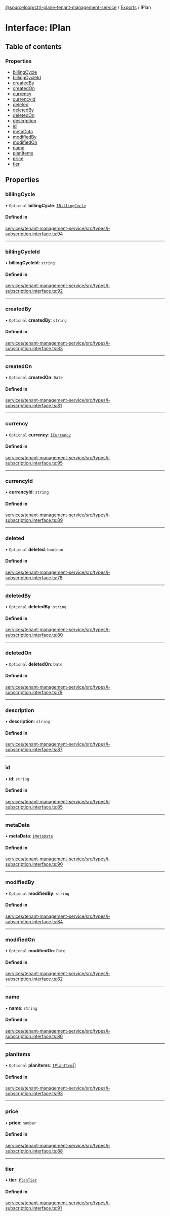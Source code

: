 [@sourceloop/ctrl-plane-tenant-management-service](../README.md) / [Exports](../modules.md) / IPlan

# Interface: IPlan

## Table of contents

### Properties

- [billingCycle](IPlan.md#billingcycle)
- [billingCycleId](IPlan.md#billingcycleid)
- [createdBy](IPlan.md#createdby)
- [createdOn](IPlan.md#createdon)
- [currency](IPlan.md#currency)
- [currencyId](IPlan.md#currencyid)
- [deleted](IPlan.md#deleted)
- [deletedBy](IPlan.md#deletedby)
- [deletedOn](IPlan.md#deletedon)
- [description](IPlan.md#description)
- [id](IPlan.md#id)
- [metaData](IPlan.md#metadata)
- [modifiedBy](IPlan.md#modifiedby)
- [modifiedOn](IPlan.md#modifiedon)
- [name](IPlan.md#name)
- [planItems](IPlan.md#planitems)
- [price](IPlan.md#price)
- [tier](IPlan.md#tier)

## Properties

### billingCycle

• `Optional` **billingCycle**: [`IBillingCycle`](IBillingCycle.md)

#### Defined in

[services/tenant-management-service/src/types/i-subscription.interface.ts:94](https://github.com/sourcefuse/arc-saas/blob/c6084d0/services/tenant-management-service/src/types/i-subscription.interface.ts#L94)

___

### billingCycleId

• **billingCycleId**: `string`

#### Defined in

[services/tenant-management-service/src/types/i-subscription.interface.ts:92](https://github.com/sourcefuse/arc-saas/blob/c6084d0/services/tenant-management-service/src/types/i-subscription.interface.ts#L92)

___

### createdBy

• `Optional` **createdBy**: `string`

#### Defined in

[services/tenant-management-service/src/types/i-subscription.interface.ts:83](https://github.com/sourcefuse/arc-saas/blob/c6084d0/services/tenant-management-service/src/types/i-subscription.interface.ts#L83)

___

### createdOn

• `Optional` **createdOn**: `Date`

#### Defined in

[services/tenant-management-service/src/types/i-subscription.interface.ts:81](https://github.com/sourcefuse/arc-saas/blob/c6084d0/services/tenant-management-service/src/types/i-subscription.interface.ts#L81)

___

### currency

• `Optional` **currency**: [`ICurrency`](ICurrency.md)

#### Defined in

[services/tenant-management-service/src/types/i-subscription.interface.ts:95](https://github.com/sourcefuse/arc-saas/blob/c6084d0/services/tenant-management-service/src/types/i-subscription.interface.ts#L95)

___

### currencyId

• **currencyId**: `string`

#### Defined in

[services/tenant-management-service/src/types/i-subscription.interface.ts:89](https://github.com/sourcefuse/arc-saas/blob/c6084d0/services/tenant-management-service/src/types/i-subscription.interface.ts#L89)

___

### deleted

• `Optional` **deleted**: `boolean`

#### Defined in

[services/tenant-management-service/src/types/i-subscription.interface.ts:78](https://github.com/sourcefuse/arc-saas/blob/c6084d0/services/tenant-management-service/src/types/i-subscription.interface.ts#L78)

___

### deletedBy

• `Optional` **deletedBy**: `string`

#### Defined in

[services/tenant-management-service/src/types/i-subscription.interface.ts:80](https://github.com/sourcefuse/arc-saas/blob/c6084d0/services/tenant-management-service/src/types/i-subscription.interface.ts#L80)

___

### deletedOn

• `Optional` **deletedOn**: `Date`

#### Defined in

[services/tenant-management-service/src/types/i-subscription.interface.ts:79](https://github.com/sourcefuse/arc-saas/blob/c6084d0/services/tenant-management-service/src/types/i-subscription.interface.ts#L79)

___

### description

• **description**: `string`

#### Defined in

[services/tenant-management-service/src/types/i-subscription.interface.ts:87](https://github.com/sourcefuse/arc-saas/blob/c6084d0/services/tenant-management-service/src/types/i-subscription.interface.ts#L87)

___

### id

• **id**: `string`

#### Defined in

[services/tenant-management-service/src/types/i-subscription.interface.ts:85](https://github.com/sourcefuse/arc-saas/blob/c6084d0/services/tenant-management-service/src/types/i-subscription.interface.ts#L85)

___

### metaData

• **metaData**: [`IMetaData`](IMetaData.md)

#### Defined in

[services/tenant-management-service/src/types/i-subscription.interface.ts:90](https://github.com/sourcefuse/arc-saas/blob/c6084d0/services/tenant-management-service/src/types/i-subscription.interface.ts#L90)

___

### modifiedBy

• `Optional` **modifiedBy**: `string`

#### Defined in

[services/tenant-management-service/src/types/i-subscription.interface.ts:84](https://github.com/sourcefuse/arc-saas/blob/c6084d0/services/tenant-management-service/src/types/i-subscription.interface.ts#L84)

___

### modifiedOn

• `Optional` **modifiedOn**: `Date`

#### Defined in

[services/tenant-management-service/src/types/i-subscription.interface.ts:82](https://github.com/sourcefuse/arc-saas/blob/c6084d0/services/tenant-management-service/src/types/i-subscription.interface.ts#L82)

___

### name

• **name**: `string`

#### Defined in

[services/tenant-management-service/src/types/i-subscription.interface.ts:86](https://github.com/sourcefuse/arc-saas/blob/c6084d0/services/tenant-management-service/src/types/i-subscription.interface.ts#L86)

___

### planItems

• `Optional` **planItems**: [`IPlanItem`](IPlanItem.md)[]

#### Defined in

[services/tenant-management-service/src/types/i-subscription.interface.ts:93](https://github.com/sourcefuse/arc-saas/blob/c6084d0/services/tenant-management-service/src/types/i-subscription.interface.ts#L93)

___

### price

• **price**: `number`

#### Defined in

[services/tenant-management-service/src/types/i-subscription.interface.ts:88](https://github.com/sourcefuse/arc-saas/blob/c6084d0/services/tenant-management-service/src/types/i-subscription.interface.ts#L88)

___

### tier

• **tier**: [`PlanTier`](../enums/PlanTier.md)

#### Defined in

[services/tenant-management-service/src/types/i-subscription.interface.ts:91](https://github.com/sourcefuse/arc-saas/blob/c6084d0/services/tenant-management-service/src/types/i-subscription.interface.ts#L91)
